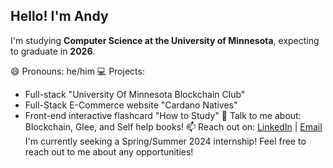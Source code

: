 ## Hello! I'm Andy

I'm studying **Computer Science at the University of Minnesota**, expecting to graduate in **2026**.

😄 Pronouns: he/him
💻 Projects:
  - Full-stack "University Of Minnesota Blockchain Club"
  - Full-Stack E-Commerce website "Cardano Natives"
  - Front-end interactive flashcard "How to Study"
💬 Talk to me about: Blockchain, Glee, and Self help books!
📫 Reach out on: [LinkedIn](https://www.linkedin.com/in/andy-li-olafnub/) | [Email](mailto:li002488@umn.edu)
I'm currently seeking a Spring/Summer 2024 internship! Feel free to reach out to me about any opportunities!
